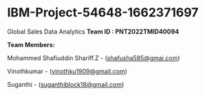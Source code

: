 # IBM-Project-54648-1662371697
Global Sales Data Analytics
**Team ID : PNT2022TMID40094**

**Team Members:**

Mohammed Shafiuddin Shariff.Z - (shafusha585@gmai.com)

Vinothkumar - (vinothku1909@gmail.com)

Suganthi - (suganthiblock18@gmail.com)

